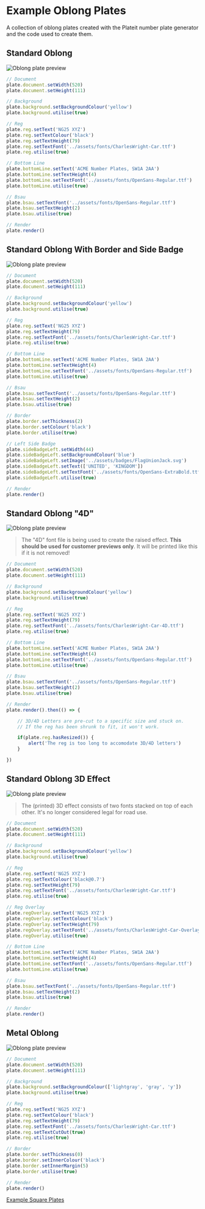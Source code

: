 # Example Oblong Plates

A collection of oblong plates created with the Plateit number plate generator and the code used to create them.

## Standard Oblong

![Oblong plate preview](images/standard-car-oblong.svg)

```javascript
// Document
plate.document.setWidth(520)
plate.document.setHeight(111)

// Background
plate.background.setBackgroundColour('yellow')
plate.background.utilise(true)

// Reg
plate.reg.setText('NG25 XYZ')
plate.reg.setTextColour('black')
plate.reg.setTextHeight(79)
plate.reg.setTextFont('../assets/fonts/CharlesWright-Car.ttf')
plate.reg.utilise(true)

// Bottom Line
plate.bottomLine.setText('ACME Number Plates, SW1A 2AA')
plate.bottomLine.setTextHeight(4)
plate.bottomLine.setTextFont('../assets/fonts/OpenSans-Regular.ttf')
plate.bottomLine.utilise(true)

// Bsau
plate.bsau.setTextFont('../assets/fonts/OpenSans-Regular.ttf')
plate.bsau.setTextHeight(2)
plate.bsau.utilise(true)

// Render
plate.render()
```
## Standard Oblong With Border and Side Badge

![Oblong plate preview](images/standard-car-oblong-with-border-and-side-badge.svg)

```javascript
// Document
plate.document.setWidth(520)
plate.document.setHeight(111)

// Background
plate.background.setBackgroundColour('yellow')
plate.background.utilise(true)

// Reg
plate.reg.setText('NG25 XYZ')
plate.reg.setTextHeight(79)
plate.reg.setTextFont('../assets/fonts/CharlesWright-Car.ttf')
plate.reg.utilise(true)

// Bottom Line
plate.bottomLine.setText('ACME Number Plates, SW1A 2AA')
plate.bottomLine.setTextHeight(4)
plate.bottomLine.setTextFont('../assets/fonts/OpenSans-Regular.ttf')
plate.bottomLine.utilise(true)

// Bsau
plate.bsau.setTextFont('../assets/fonts/OpenSans-Regular.ttf')
plate.bsau.setTextHeight(2)
plate.bsau.utilise(true)

// Border
plate.border.setThickness(2)
plate.border.setColour('black')
plate.border.utilise(true)

// Left Side Badge
plate.sideBadgeLeft.setWidth(44)
plate.sideBadgeLeft.setBackgroundColour('blue')
plate.sideBadgeLeft.setImage('../assets/badges/FlagUnionJack.svg')
plate.sideBadgeLeft.setText(['UNITED', 'KINGDOM'])
plate.sideBadgeLeft.setTextFont('../assets/fonts/OpenSans-ExtraBold.ttf')
plate.sideBadgeLeft.utilise(true)

// Render
plate.render()
```

## Standard Oblong "4D"

![Oblong plate preview](images/standard-car-oblong-4d.svg)

> The "4D" font file is being used to create the raised effect. **This should be used for customer previews only**. It will be printed like this if it is not removed!

```javascript
// Document
plate.document.setWidth(520)
plate.document.setHeight(111)

// Background
plate.background.setBackgroundColour('yellow')
plate.background.utilise(true)

// Reg
plate.reg.setText('NG25 XYZ')
plate.reg.setTextHeight(79)
plate.reg.setTextFont('../assets/fonts/CharlesWright-Car-4D.ttf')
plate.reg.utilise(true)

// Bottom Line
plate.bottomLine.setText('ACME Number Plates, SW1A 2AA')
plate.bottomLine.setTextHeight(4)
plate.bottomLine.setTextFont('../assets/fonts/OpenSans-Regular.ttf')
plate.bottomLine.utilise(true)

// Bsau
plate.bsau.setTextFont('../assets/fonts/OpenSans-Regular.ttf')
plate.bsau.setTextHeight(2)
plate.bsau.utilise(true)

// Render
plate.render().then(() => {

    // 3D/4D Letters are pre-cut to a specific size and stuck on.
    // If the reg has been shrunk to fit, it won't work.

    if(plate.reg.hasResized()) {
        alert('The reg is too long to accomodate 3D/4D letters')
    }

})
```

## Standard Oblong 3D Effect

![Oblong plate preview](images/standard-car-oblong-3d-effect.svg)

> The (printed) 3D effect consists of two fonts stacked on top of each other. It's no longer considered legal for road use.

```javascript
// Document
plate.document.setWidth(520)
plate.document.setHeight(111)

// Background
plate.background.setBackgroundColour('yellow')
plate.background.utilise(true)

// Reg
plate.reg.setText('NG25 XYZ')
plate.reg.setTextColour('black@0.7')
plate.reg.setTextHeight(79)
plate.reg.setTextFont('../assets/fonts/CharlesWright-Car.ttf')
plate.reg.utilise(true)

// Reg Overlay
plate.regOverlay.setText('NG25 XYZ')
plate.regOverlay.setTextColour('black')
plate.regOverlay.setTextHeight(79)
plate.regOverlay.setTextFont('../assets/fonts/CharlesWright-Car-Overlay-3D.ttf')
plate.regOverlay.utilise(true)

// Bottom Line
plate.bottomLine.setText('ACME Number Plates, SW1A 2AA')
plate.bottomLine.setTextHeight(4)
plate.bottomLine.setTextFont('../assets/fonts/OpenSans-Regular.ttf')
plate.bottomLine.utilise(true)

// Bsau
plate.bsau.setTextFont('../assets/fonts/OpenSans-Regular.ttf')
plate.bsau.setTextHeight(2)
plate.bsau.utilise(true)

// Render
plate.render()
```
## Metal Oblong

![Oblong plate preview](images/metal-car-oblong.svg)

```javascript
// Document
plate.document.setWidth(520)
plate.document.setHeight(111)

// Background
plate.background.setBackgroundColour(['lightgray', 'gray', 'y'])
plate.background.utilise(true)

// Reg
plate.reg.setText('NG25 XYZ')
plate.reg.setTextColour('black')
plate.reg.setTextHeight(79)
plate.reg.setTextFont('../assets/fonts/CharlesWright-Car.ttf')
plate.reg.setTextCutOut(true)
plate.reg.utilise(true)

// Border
plate.border.setThickness(0)
plate.border.setInnerColour('black')
plate.border.setInnerMargin(5)
plate.border.utilise(true)

// Render
plate.render()
```
[Example Square Plates](examples/squares.md)